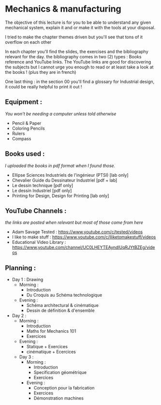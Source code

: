 # Mechanics & manufacturing

The objective of this lecture is for you to be able to understand any given mechanical system, explain it and or make it with the tools at your disposal.

I tried to make the chapter themes driven but you'll see that tons of it overflow on each other

In each chapter you'll find the slides, the exercises and the bibliography relevant for the day. the bibliography comes in two (2) types : Books reference and YouTube links. The YouTube links are good for discovering the subjects but I cannot urge you enough to read or at least take a look at the books ! (plus they are in french)

One last thing : in the section 00 you'll find a glossary for Industrial design, it could be really helpful to print it out !

## Equipment :

*You won't be needing a computer unless told otherwise*

* Pencil & Paper
* Coloring Pencils
* Rulers
* Compass

## Books used :

*I uploaded the books in pdf format when I found those.*

* Ellipse Sciences Industriels de l'ingénieur (PTSI) [lab only]
* Chevalier Guide du Dessinateur Industriel [pdf + lab]
* Le dessin technique [pdf only]
* Le dessin Industriel [pdf only]
* Printing for Design, Design for Printing [lab only]

## YouTube Channels :

*the links are posted when relevant but most of those come from here*

* Adam Savage Tested : https://www.youtube.com/c/tested/videos
* I like to make stuff : https://www.youtube.com/c/Iliketomakestuff/videos
* Educational Video Library : https://www.youtube.com/channel/UC0LHEYTEAyndlUqRJYtBZEg/videos

## Planning :

* Day 1 : Drawing
  * Morning :
    * Introduction
    * Du Croquis au Schéma technologique
  * Evening :
    * Schéma architectural & cinématique
    * Dessin de définition & d'ensemble
* Day 2 :
  * Morning :
    * Introduction
    * Maths for Mechanics 101
    * Exercices
  * Evening :
    * Statique + Exercices
    * cinématique + Ecercices
  * Day 3 :
    * Morning :
      * Introduction
      * Specification géométrique
      * Exercices
    * Evening :
      * Conception pour la fabrication
      * Exercices
      * Démonstration machines
